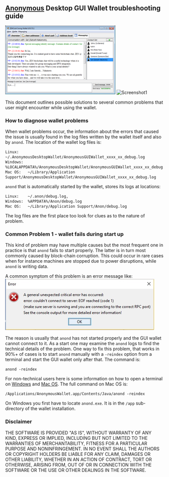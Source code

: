 ## [Anonymous](https://anonymousbitcoin.io/) Desktop GUI Wallet troubleshooting guide

![Screenshot1](ZENChat_small.png "Chat Window") ![Screenshot1](AnonymousWalletMac_0.74.7_small.png "Wallet Window")

This document outlines possible solutions to several common problems that user might encounter while using the wallet.

### How to diagnose wallet problems

When wallet problems occur, the information about the errors that caused the issue is usually found in the log files written by the wallet itself and also by `anond`. The location of the wallet log files is:
```
Linux:    ~/.AnonymousDesktopWallet/AnonymousGUIWallet_xxxx_xx_debug.log
Windows:  %LOCALAPPDATA%/AnonymousDesktopWallet/AnonymousGUIWallet_xxxx_xx_debug.log
Mac OS:   ~/Library/Application Support/AnonymousDesktopWallet/AnonymousGUIWallet_xxxx_xx_debug.log
```
`anond` that is automatically started by the wallet, stores its logs at locations:
```
Linux:    ~/.anon/debug.log,
Windows:  %APPDATA%/Anon/debug.log
Mac OS:   ~/Library/Application Support/Anon/debug.log
 ```
The log files are the first place too look for clues as to the nature of problem.

### Common Problem 1 - wallet fails during start up

This kind of problem may have multiple causes but the most frequent one in practice is that `anond` fails to start properly. The latter is in turn most commonly caused by block-chain corruption. This could occur
in rare cases when for instance machines are stopped due to power disruptions, while `anond` is writing data.

A common symptom of this problem is an error message like:
![Screenshot1](EOF_error.png "Chat Window")

The reason is usually that `anond` has not started properly and the GUI wallet cannot connect to it. As a start
one may examine the `anond` logs to find the technical details of the problem. One way to fix this problem, that
works in 90%+ of cases is to start `anond` manually with a `-reindex` option from a terminal and start the GUI wallet only after that. The command is:
```
anond -reindex
```
For non-technical users here is some information on how to open a terminal on [Windows](https://www.lifewire.com/how-to-open-command-prompt-2618089) and [Mac OS](https://www.wikihow.com/Open-a-Terminal-Window-in-Mac). The full command on Mac OS is:
```
/Applications/AnonymousWallet.app/Contents/Java/anond -reindex
```
On Windows you first have to locate `anond.exe`. It is in the `/app` sub-directory of the wallet installation.

### Disclaimer

THE SOFTWARE IS PROVIDED "AS IS", WITHOUT WARRANTY OF ANY KIND, EXPRESS OR
IMPLIED, INCLUDING BUT NOT LIMITED TO THE WARRANTIES OF MERCHANTABILITY,
FITNESS FOR A PARTICULAR PURPOSE AND NONINFRINGEMENT. IN NO EVENT SHALL THE
AUTHORS OR COPYRIGHT HOLDERS BE LIABLE FOR ANY CLAIM, DAMAGES OR OTHER
LIABILITY, WHETHER IN AN ACTION OF CONTRACT, TORT OR OTHERWISE, ARISING FROM,
OUT OF OR IN CONNECTION WITH THE SOFTWARE OR THE USE OR OTHER DEALINGS IN THE
SOFTWARE.
